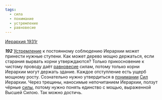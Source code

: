 ```yaml
---
tags:
  - сила
  - понимание
  - устремление
  - равновесие
---
```


[Иерархия 1931г](https://127.0.0.1:4002/agni/1931)

___192___
[Устремление](../../../tags/#устремление) к постоянному соблюдению Иерархии может принести нужные ступени. Как может дерево мощно держаться, если старания вырвать корни утверждаются? Только прикосновение к чистому проводу даёт [равновесие](../../../tags/#равновесие) силам, потому только корни Иерархии могут держать здание. Каждое отступление есть ущерб мощному росту. Сознательно нужно утвердиться в [понимании](../../../tags/#понимание) [Сил](../../../tags/#сила) Иерархии. Через трещины, наносимые непочитанием Иерархии, ползут чёрные [силы](../../../tags/#сила), потому нужно понять единство с мощью, выраженной Высшей Силою. Так можно достичь.   

